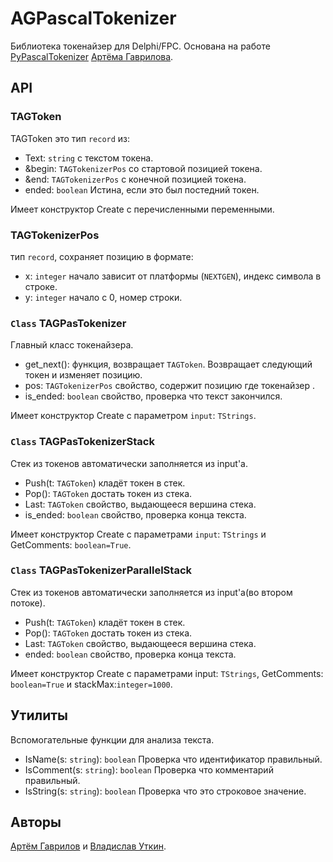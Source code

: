 ﻿# AGPascalTokenizer

Библиотека токенайзер для Delphi/FPC. Основана на работе [PyPascalTokenizer](https://github.com/Artem3213212/PyPascalTokenizer) [Артёма Гаврилова](https://github.com/Artem3213212).

## API

### TAGToken

TAGToken это тип `record` из:

* Text: `string` с текстом токена.
* &begin: `TAGTokenizerPos` со стартовой позицией токена.
* &end: `TAGTokenizerPos` с конечной позицией токена.
* ended: `boolean` Истина, если это был постедний токен.

Имеет конструктор Create с перечисленными переменными.

### TAGTokenizerPos

тип `record`, сохраняет позицию в формате:

* x: `integer` начало зависит от платформы (`NEXTGEN`), индекс символа в строке.
* y: `integer` начало с 0, номер строки.

### `Class` TAGPasTokenizer

Главный класс токенайзера.

* get_next(): функция, возвращает `TAGToken`. Возвращает следующий токен и изменяет позицию.
* pos: `TAGTokenizerPos` свойство, содержит позицию где токенайзер .
* is_ended: `boolean` свойство, проверка что текст закончился.

Имеет конструктор Create с параметром `input`: `TStrings`.

### `Class` TAGPasTokenizerStack

Стек из токенов автоматически заполняется из input'а.

* Push(t: `TAGToken`) кладёт токен в стек.
* Pop(): `TAGToken` достать токен из стека.
* Last: `TAGToken` свойство, выдающееся вершина стека.
* is_ended: `boolean` свойство, проверка конца текста.

Имеет конструктор Create с параметрами `input`: `TStrings` и GetComments: `boolean=True`.

### `Class` TAGPasTokenizerParallelStack

Стек из токенов автоматически заполняется из input'а(во втором потоке).

* Push(t: `TAGToken`) кладёт токен в стек.
* Pop(): `TAGToken` достать токен из стека.
* Last: `TAGToken` свойство, выдающееся вершина стека.
* ended: `boolean` свойство, проверка конца текста.

Имеет конструктор Create с параметрами input: `TStrings`, GetComments: `boolean=True` и stackMax:`integer=1000`.

## Утилиты

Вспомогательные функции для анализа текста.

* IsName(s: `string`): `boolean` Проверка что идентификатор правильный.
* IsComment(s: `string`): `boolean` Проверка что комментарий правильный.
* IsString(s: `string`): `boolean` Проверка что это строковое значение.

## Авторы

[Артём Гаврилов](https://github.com/Artem3213212) и [Владислав Уткин](https://github.com/viad00).
